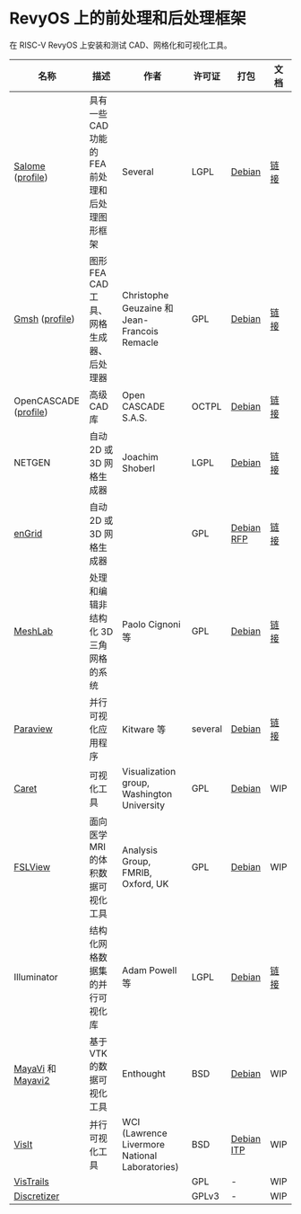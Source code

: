 # RevyOS 上的前处理和后处理框架

在 RISC-V RevyOS 上安装和测试 CAD、网格化和可视化工具。

| 名称 | 描述 | 作者 | 许可证 | 打包 | 文档 |
|------|------|------|--------|------|------|
| [Salome](https://www.salome-platform.org/) ([profile](https://www.opennovation.org/profiles/Salome.html)) | 具有一些 CAD 功能的 FEA 前处理和后处理图形框架 | Several | LGPL | [Debian](https://packages.debian.org/search?keywords=salome) | [链接](./Salome/README_zh.md) |
| [Gmsh](http://www.geuz.org/gmsh/) ([profile](https://www.opennovation.org/profiles/Gmsh.html)) | 图形 FEA CAD 工具、网格生成器、后处理器 | Christophe Geuzaine 和 Jean-Francois Remacle | GPL | [Debian](https://packages.debian.org/gmsh) | [链接](./Gmsh/README_zh.md) |
| OpenCASCADE ([profile](https://www.opennovation.org/profiles/OpenCASCADE.html)) | 高级 CAD 库 | Open CASCADE S.A.S. | OCTPL | [Debian](https://packages.debian.org/opencascade) | [链接](./OpenCASCADE/README_zh.md) |
| NETGEN | 自动 2D 或 3D 网格生成器 | Joachim Shoberl | LGPL | [Debian](https://packages.debian.org/netgen) | [链接](./NETGEN/README_zh.md) |
| [enGrid](http://engrid.sourceforge.net/) | 自动 2D 或 3D 网格生成器 | | GPL | [Debian RFP](https://bugs.debian.org/636749) | [链接](./enGrid/README_zh.md) |
| [MeshLab](http://meshlab.sourceforge.net/) | 处理和编辑非结构化 3D 三角网格的系统 | Paolo Cignoni 等 | GPL | [Debian](https://packages.debian.org/meshlab) | [链接](./MeshLab/README_zh.md) |
| [Paraview](https://www.paraview.org/) | 并行可视化应用程序 | Kitware 等 | several | [Debian](https://packages.debian.org/paraview) | [链接](./Paraview/README_zh.md) |
| [Caret](http://brainvis.wustl.edu/wiki/index.php/Caret:About) | 可视化工具 | Visualization group, Washington University | GPL | [Debian](https://packages.debian.org/caret) | WIP |
| [FSLView](https://fsl.fmrib.ox.ac.uk/fsl/fslview/) | 面向医学 MRI 的体积数据可视化工具 | Analysis Group, FMRIB, Oxford, UK | GPL | [Debian](https://packages.debian.org/fslview) | WIP |
| Illuminator | 结构化网格数据集的并行可视化库 | Adam Powell 等 | LGPL | [Debian](https://packages.debian.org/illuminator) | [链接](./Illuminator/README_zh.md) |
| [MayaVi](http://mayavi.sourceforge.net/) 和 [Mayavi2](http://code.enthought.com/projects/mayavi/) | 基于 VTK 的数据可视化工具 | Enthought | BSD | [Debian](https://packages.debian.org/mayavi2) | WIP |
| [VisIt](https://visit-dav.github.io/visit-website/) | 并行可视化工具 | WCI (Lawrence Livermore National Laboratories) | BSD | [Debian ITP](https://bugs.debian.org/395573) | WIP |
| [VisTrails](https://www.vistrails.org/index.php/Main_Page) | | | GPL | - | WIP |
| [Discretizer](http://www.discretizer.org/) | | | GPLv3 | - | WIP |

